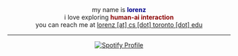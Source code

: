 <div style="text-align: center;">
  my name is <b style="color: darkblue;">lorenz</b>
  <br>
  i love exploring <b style="color: darkred;">human-ai interaction</b>
  <br>
  you can reach me at <u>lorenz [at] cs [dot] toronto [dot] edu</u>
</div>

---

<div style="text-align: center;">
  <a href="https://spotify-github-profile.vercel.app/api/view?uid=31zpkynut64cdrjpfygah4cnn3um&redirect=true">
    <img src="https://spotify-github-profile.vercel.app/api/view?uid=31zpkynut64cdrjpfygah4cnn3um&cover_image=true&theme=novatorem&show_offline=true&background_color=171111&interchange=true&bar_color=81d8d0&bar_color_cover=true" alt="Spotify Profile" style="max-width: 100%; height: auto;">
  </a>
</div>
